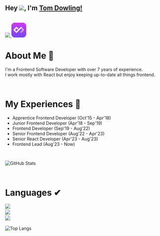 ## Hey <img src="https://github.com/TheDudeThatCode/TheDudeThatCode/blob/master/Assets/Hi.gif" width="29px">, I'm [Tom Dowling!](https://tom-dowling.com/) 

<br />

<a href="https://www.linkedin.com/in/dowling-tom/">
  <img src="https://skillicons.dev/icons?i=linkedin" />
</a>
<a href="https://app.daily.dev/thetomo">
  <img src="https://raw.githubusercontent.com/TomDowling/TomDowling/main/assets/daily-logo.png" />
</a>

<br />

# About Me 🚀
I'm a Frontend Software Developer with over 7 years of experience.
<br />
I work mostly with React but enjoy keeping up-to-date all things frontend.

<br />

# My Experiences 🙌
- Apprentice Frontend Developer (Oct'15 - Apr'18)
- Junior Frontend Developer (Apr'18 - Sep'19)
- Frontend Developer (Sep'19 - Aug'22)
- Senior Frontend Developer (Aug'22 - Apr'23)
- Senior React Developer (Apr'23 - Aug'23)
- Frontend Lead (Aug'23 - Now)

<br />

![GitHub Stats](https://github-readme-stats.vercel.app/api?username=tomdowling&show_icons=true&hide_border=true)&nbsp;&nbsp;

<br />

# Languages ✔
<img src="https://skillicons.dev/icons?i=html,css,js,ts,sass" />

<br />

<img src="https://skillicons.dev/icons?i=react,next" />

<br />

<img src="https://skillicons.dev/icons?i=git,firebase,materialui,netlify,nodejs,vscode" />

<br />

![Top Langs](https://github-readme-stats.vercel.app/api/top-langs/?username=tomdowling&layout=compact)
